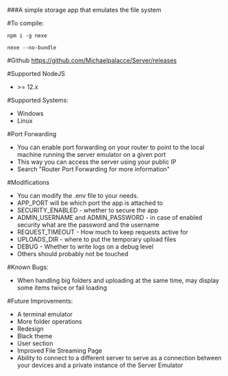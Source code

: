 ###A simple storage app that emulates the file system

#To compile:

~~~shell script
npm i -g nexe

nexe --no-bundle
~~~

#Github
https://github.com/Michaelpalacce/Server/releases

#Supported NodeJS
- \>= 12.x 

#Supported Systems:
- Windows
- Linux

#Port Forwarding
- You can enable port forwarding on your router to point to the local machine running the server emulator on a given port
- This way you can access the server using your public IP
- Search "Router Port Forwarding for more information"

#Modifications
- You can modify the .env file to your needs.
- APP_PORT will be which port the app is attached to
- SECURITY_ENABLED - whether to secure the app
- ADMIN_USERNAME and ADMIN_PASSWORD - in case of enabled security what are the password and the username
- REQUEST_TIMEOUT - How much to keep requests active for
- UPLOADS_DIR - where to put the temporary upload files
- DEBUG - Whether to write logs on a debug level
- Others should probably not be touched

#Known Bugs:
- When handling big folders and uploading at the same time, may display some items twice or fail loading

#Future Improvements:
- A terminal emulator
- More folder operations
- Redesign
- Black theme
- User section
- Improved File Streaming Page
- Ability to connect to a different server to serve as a connection between your devices and a private instance of the Server Emulator
